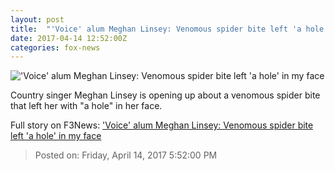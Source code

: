 ```yaml
---
layout: post
title:  "'Voice' alum Meghan Linsey: Venomous spider bite left 'a hole' in my face"
date: 2017-04-14 12:52:00Z
categories: fox-news
---
```


!['Voice' alum Meghan Linsey: Venomous spider bite left 'a hole' in my face](http://a57.foxnews.com/images.foxnews.com/content/fox-news/entertainment/2017/04/14/voice-alum-meghan-linsey-venomous-spider-bite-left-hole-in-my-face/_jcr_content/par/featured-media/media-0.img.jpg/0/0/1492173626883.jpg?ve=1)

Country singer Meghan Linsey is opening up about a venomous spider bite that left her with "a hole" in her face.


Full story on F3News: ['Voice' alum Meghan Linsey: Venomous spider bite left 'a hole' in my face](http://www.f3nws.com/n/WTnGbF)

> Posted on: Friday, April 14, 2017 5:52:00 PM
